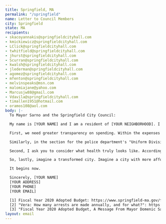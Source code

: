 ```yaml
---
title: Springfield, MA
permalink: "/springfield"
name: Letter to Council Members
city: Springfield
state: MA
recipients:
- skacoyannakis@springfieldcityhall.com
- kmickiewicz@springfieldcityhall.com
- LClick@springfieldcityhall.com
- twhitfield@springfieldcityhall.com
- jhurst@springfieldcityhall.com
- Scurran@springfieldcityhall.com
- kwalsh@springfieldcityhall.com
- jlederman@springfieldcityhall.com
- agomez@springfieldcityhall.com
- mfenton@springfieldcityhall.com
- melvinspeaks@msn.com
- malomiajane@yahoo.com
- Marcusjw88@gmail.com
- Vdavila@springfieldcityhall.com
- timallen1951@hotmail.com
- oramos108@aol.com
body: |-
  To Mayor Sarno and the Springfield City Council:

  My name is [YOUR NAME] and I am a resident of [YOUR NEIGHBORHOOD]. I am writing to ask that the Springfield City Council redirect funding away from the police to support more proactive forms of wellness for the community.

  First, we need greater transparency on spending. Within the expenses of the housing code department in the FY20 budget, "homeless services" receives $130,402 [1] and is described in only slightly more detail as "homeless outreach services". To whom are you reaching out? Whom benefits? Do any of the funds subsidize housing? If not, how much more would be needed to do so? In short, is any of this money being used to actively identify the causes of homelessness and mitigate them?

  Similarly, in the section for the police department's "Uniform Divisions", which is bolstered by an exhaustive list of "highlights" (and which is slated to receive, in contrast to the budget for "homeless services", over $29 million in FY20) one such duty is to "perform preventive and high-visibility patrols around identified crime hot spots" [1]. Amidst the pages and pages of numbers and duties, I find neither success rates nor specific actions for such patrols.

  Second, I ask you to consider what health truly looks like. According to the Vera Institute of Justice, almost 15% of the arrests made in the U.S. annually are for "drug abuse" [2]—where, in the dense yet unspecific lists of police department "highlights" is the duty to help those who abuse drugs by aiding them in recovery, so that they are less likely to continue such abuse (an act, I should add, that is not inherently dangerous to the public, unlike rape, which only constitutes 0.22% of arrests annually [2])?

  So, lastly, imagine a transformed city. Imagine a city with more affordable housing, shelter availability, tailored addiction treatment, after-school programs, and job acquisition assistance. It could be Springfield, a city that, in your words, emphasizes "public education, public safety, healthy neighborhoods, and community services", at least as is outlined in your note upon releasing the city's FY20 budget [3].

  It begins now.

  Sincerely, [YOUR NAME]
  [YOUR ADDRESS]
  [YOUR PHONE]
  [YOUR EMAIL]

  [1] Fiscal Year 2020 Adopted Budget: https://www.springfield-ma.gov/finance/fileadmin/budget/2020/Springfield_FY20_Adopted_Budget-compressed.pdf
  [2] "Vera: How many arrests are made annually, and for what?": https://arresttrends.vera.org/arrests
  [3] "Fiscal Year 2020 Adopted Budget, A Message From Mayor Domenic Sarno": https://www.springfield-ma.gov/finance/index.php?id=omb#:~:text=Fiscal%20Year%202020%20Adopted%20Budget&text=To%20the%20beloved%20citizens%20of,over%20the%20FY19%20Adopted%20Budget.
layout: email
---
```


